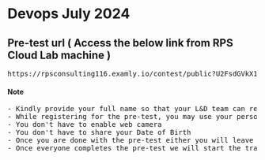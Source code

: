 # Devops July 2024 

## Pre-test url ( Access the below link from RPS Cloud Lab machine )
<pre>
https://rpsconsulting116.examly.io/contest/public?U2FsdGVkX1+a0m9IouvU6KN7NAziIMbMKNYLqXpcIHYgtF0ehKe943h61x6+3buQKPCOJ3l/IZsAIfOWOxhEZw==
</pre>

#### Note
<pre>
- Kindly provide your full name so that your L&D team can recognize your name
- While registering for the pre-test, you may use your personal email id(not BOFA id)
- You don't have to enable web camera
- You don't have to share your Date of Birth
- Once you are done with the pre-test either you will leave a message via WebEx chat or you can notify me
- Once everyone completes the pre-test we will start the training
</pre>
